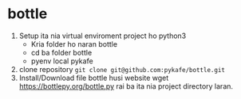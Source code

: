 # bottle
 
1. Setup ita nia virtual enviroment project ho python3 
   - Kria folder ho naran bottle
   - cd ba folder bottle
   - pyenv local pykafe
2. clone repository `git clone git@github.com:pykafe/bottle.git`  
3. Install/Download file bottle husi website wget https://bottlepy.org/bottle.py rai ba ita nia project directory laran.